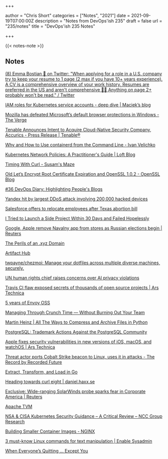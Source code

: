+++

author = "Chris Short"
categories = ["Notes", "2021"]
date = 2021-09-19T07:00:00Z
description = "Notes from DevOps'ish 235"
draft = false
url = "235/notes"
title = "DevOps'ish 235 Notes"

+++

{{< notes-note >}}

## Notes

[(8) Emma Bostian 🐞 on Twitter: "When applying for a role in a U.S. company try to keep your resume to 1 page (2 max if you have 10+ years experience). A CV is a comprehensive overview of your work history. Resumes are preferred in the US and aren't comprehensive 💁‍♀️ Anything on page 2+ probably won't be read." / Twitter](https://twitter.com/EmmaBostian/status/1437425438914142213)

[IAM roles for Kubernetes service accounts - deep dive | Maciek’s blog](https://mjarosie.github.io/dev/2021/09/15/iam-roles-for-kubernetes-service-accounts-deep-dive.html)

[Mozilla has defeated Microsoft’s default browser protections in Windows - The Verge](https://www.theverge.com/2021/9/13/22671182/mozilla-default-browser-windows-protections-firefox?scrolla=5eb6d68b7fedc32c19ef33b4)

[Tenable Announces Intent to Acquire Cloud-Native Security Company, Accurics - Press Release | Tenable®](https://www.tenable.com/press-releases/tenable-announces-intent-to-acquire-cloud-native-security-company-accurics)

[Why and How to Use containerd from the Command Line - Ivan Velichko](https://iximiuz.com/en/posts/containerd-command-line-clients/?utm_medium=reddit&utm_source=r_kubernetes)

[Kubernetes Network Policies: A Practitioner's Guide | Loft Blog](https://loft.sh/blog/kubernetes-network-policies-a-practitioners-guide/)

[Timing With Curl - Susam's Maze](https://susam.in/maze/timing-with-curl.html)

[Old Let’s Encrypt Root Certificate Expiration and OpenSSL 1.0.2 - OpenSSL Blog](https://www.openssl.org/blog/blog/2021/09/13/LetsEncryptRootCertExpire/)

[#36 DevOps Diary: Highlighting People's Blogs](https://anaisurl.com/36-devops-diary/)

[Yandex hit by largest DDoS attack involving 200,000 hacked devices](https://www.hackread.com/yandex-ddos-attack-200000-hacked-devices/)

[Salesforce offers to relocate employees after Texas abortion bill](https://www.cnbc.com/2021/09/10/salesforce-offers-to-relocate-employees-from-texas-after-abortion-bill.html)

[I Tried to Launch a Side Project Within 30 Days and Failed Hopelessly](https://robinmartijn.nl/i-tried-to-launch-a-side-project-within-30-days-and-failed-hopelessly)

[Google, Apple remove Navalny app from stores as Russian elections begin | Reuters](https://www.reuters.com/world/europe/google-apple-remove-navalny-app-stores-russian-elections-begin-2021-09-17/?utm_source=twitter&utm_medium=Social&utm_source=reddit.com)

[The Perils of an .xyz Domain](https://www.spotvirtual.com/blog/the-perils-of-an-xyz-domain/)

[Artifact Hub](https://artifacthub.io/packages/search?ts_query_web=sigstore)

[twpayne/chezmoi: Manage your dotfiles across multiple diverse machines, securely.](https://github.com/twpayne/chezmoi)

[UN human rights chief raises concerns over AI privacy violations](https://www.siliconrepublic.com/machines/un-human-rights-ai-privacy-violations)

[Travis CI flaw exposed secrets of thousands of open source projects | Ars Technica](https://arstechnica.com/information-technology/2021/09/travis-ci-flaw-exposed-secrets-for-thousands-of-open-source-projects/)

[5 years of Envoy OSS](https://mattklein123.dev/2021/09/14/5-years-envoy-oss/)

[Managing Through Crunch Time — Without Burning Out Your Team](https://hbr.org/2021/09/managing-through-crunch-time-without-burning-out-your-team)

[Martin Heinz | All The Ways to Compress and Archive Files in Python](https://martinheinz.dev/blog/57?utm_source=rss&utm_medium=referral&utm_campaign=blog_post_57)

[PostgreSQL: Trademark Actions Against the PostgreSQL Community](https://www.postgresql.org/about/news/trademark-actions-against-the-postgresql-community-2302/)

[Apple fixes security vulnerabilities in new versions of iOS, macOS, and watchOS | Ars Technica](https://arstechnica.com/gadgets/2021/09/apple-fixes-security-vulnerabilities-in-new-versions-of-ios-macos-and-watchos/)

[Threat actor ports Cobalt Strike beacon to Linux, uses it in attacks - The Record by Recorded Future](https://therecord.media/threat-actor-ports-cobalt-strike-beacon-to-linux-uses-it-in-attacks/)

[Extract, Transform, and Load in Go](https://www.ardanlabs.com/blog/2021/09/extract-transform-load-in-go.html)

[Heading towards curl eight | daniel.haxx.se](https://daniel.haxx.se/blog/2021/09/13/heading-towards-curl-eight/)

[Exclusive: Wide-ranging SolarWinds probe sparks fear in Corporate America | Reuters](https://www.reuters.com/technology/exclusive-wide-ranging-solarwinds-probe-sparks-fear-corporate-america-2021-09-10/)

[Apache TVM](https://tvm.apache.org/)

[NSA & CISA Kubernetes Security Guidance – A Critical Review – NCC Group Research](https://research.nccgroup.com/2021/09/09/nsa-cisa-kubernetes-security-guidance-a-critical-review/)

[Building Smaller Container Images - NGINX](https://www.nginx.com/blog/building-smaller-container-images/)

[3 must-know Linux commands for text manipulation | Enable Sysadmin](https://www.redhat.com/sysadmin/linux-text-manipulation-tools)

[When Everyone’s Quitting … Except You](https://hbr.org/2021/09/when-everyones-quitting-except-you)
